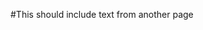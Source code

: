 #This should include text from another page

<head>
	<link rel="import" href="http://ble-intros.readthedocs.org/en/latest/GettingStarted/DesignersIntro.html#mbed">
</head>